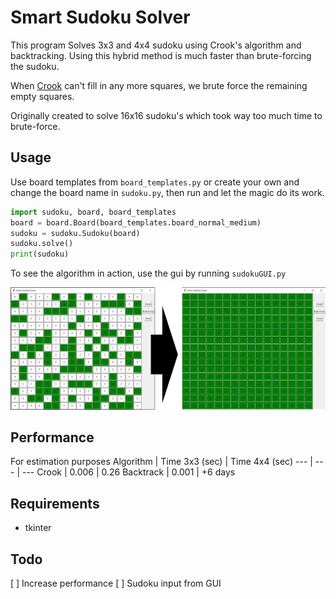 # Smart Sudoku Solver
This program Solves 3x3 and 4x4 sudoku using Crook's algorithm and backtracking. 
Using this hybrid method is much faster than brute-forcing the sudoku.

When [Crook](http://www.ams.org/notices/200904/rtx090400460p.pdf) can't fill in any more squares, we brute force the remaining empty squares.

Originally created to solve 16x16 sudoku's which took way too much time to brute-force.

## Usage
Use board templates from `board_templates.py` or create your own and
change the board name in `sudoku.py`, then run and let the magic do its work.
```python
import sudoku, board, board_templates
board = board.Board(board_templates.board_normal_medium)
sudoku = sudoku.Sudoku(board)
sudoku.solve()
print(sudoku)
```
To see the algorithm in action, use the gui by running `sudokuGUI.py`

![Example](./example.jpeg)

## Performance
For estimation purposes
Algorithm | Time 3x3 (sec) | Time 4x4 (sec)
--- | --- | ---
Crook | 0.006 | 0.26
Backtrack | 0.001 | +6 days

## Requirements
- tkinter

## Todo
[ ] Increase performance
[ ] Sudoku input from GUI
